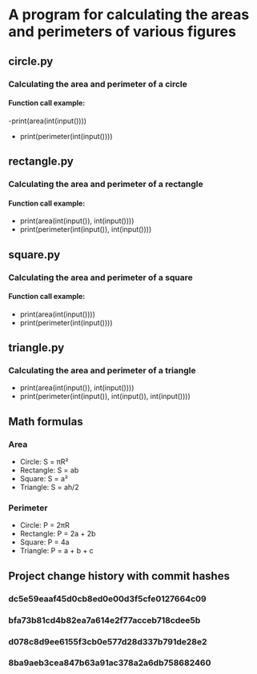# A program for calculating the areas and perimeters of various figures

## circle.py
### Calculating the area and perimeter of a circle
#### Function call example: 
-print(area(int(input())))
- print(perimeter(int(input())))

## rectangle.py
### Calculating the area and perimeter of a rectangle
#### Function call example: 
- print(area(int(input()), int(input())))
- print(perimeter(int(input()), int(input())))

## square.py
### Calculating the area and perimeter of a square
#### Function call example: 
- print(area(int(input())))
- print(perimeter(int(input())))

## triangle.py
### Calculating the area and perimeter of a triangle
- print(area(int(input()), int(input())))
- print(perimeter(int(input()), int(input()), int(input())))


## Math formulas


### Area
- Circle: S = πR²
- Rectangle: S = ab
- Square: S = a²
- Triangle: S = ah/2

### Perimeter
- Circle: P = 2πR
- Rectangle: P = 2a + 2b
- Square: P = 4a
- Triangle: P = a + b + c


## Project change history with commit hashes

### dc5e59eaaf45d0cb8ed0e00d3f5cfe0127664c09
### bfa73b81cd4b82ea7a614e2f77acceb718cdee5b
### d078c8d9ee6155f3cb0e577d28d337b791de28e2
### 8ba9aeb3cea847b63a91ac378a2a6db758682460
